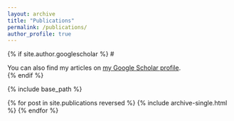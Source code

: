 ```yaml
---
layout: archive
title: "Publications"
permalink: /publications/
author_profile: true
---
```


{% if site.author.googlescholar %}
  #<div class="wordwrap">You can also find my articles on <a href="{{site.author.googlescholar}}">my Google Scholar profile</a>.</div>
{% endif %}

{% include base_path %}

{% for post in site.publications reversed %}
  {% include archive-single.html %}
{% endfor %}
